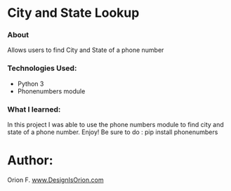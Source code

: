 # City and State Lookup

### About 
Allows users to find City and State of a phone number

### Technologies Used:
- Python 3
- Phonenumbers module

### What I learned:

In this project I was able to use the phone numbers module to find city and state of a phone number. Enjoy!
Be sure to do : pip install phonenumbers

# Author: 
Orion F.
www.DesignIsOrion.com
